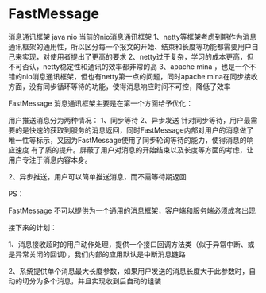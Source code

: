 # FastMessage
消息通讯框架 java nio
当前的nio消息通讯框架
 1、netty等框架考虑到期作为消息通讯框架的通用性，所以区分每一个报文的开始、结束和长度等功能都需要用户自己来实现，对使用者提出了更高的要求
 2、netty过于复杂，学习的成本更高，但不可否认，netty稳定性和通讯的效率都非常的高
 3、apache mina ，也是一个不错的nio消息通讯框架，但也有netty第一点的问题，同时apache mina在同步接收方面，没有同步循环等待的功能，使得消息响应时间不可控，降低了效率

FastMessage 消息通讯框架主要是在第一个方面给予优化：

用户推送消息分为两种情况：
 1、同步等待
 2、异步发送
针对同步等待，用户最需要的是快速的获取到服务的消息返回，同时FastMessage内部对用户的消息做了唯一性等标示，又因为FastMessage使用了同步轮询等待的能力，使得消息的响应速度
有了质的提升。屏蔽了用户对消息的开始结束以及长度等方面的考虑，让用户专注于消息内容本身。

2、异步推送，用户可以简单推送消息，而不需等待期返回


PS：

FastMessage 不可以提供为一个通用的消息框架，客户端和服务端必须成套出现

接下来的计划：

1、消息接收超时的用户动作处理，提供一个接口回调方法类（似于异常中断、或是异常关闭的回调），我们内部的应用默认是中断消息链路

2、系统提供单个消息最大长度参数，如果用户发送的消息长度大于此参数时，自动的切分为多个消息，并且实现收到后自动的组装
